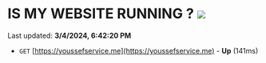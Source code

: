 # IS MY WEBSITE RUNNING ? [![](https://img.shields.io/static/v1?label=Sponsor&message=%E2%9D%A4&logo=GitHub&color=%23fe8e86)](https://github.com/sponsors/<username>)

Last updated: **3/4/2024, 6:42:20 PM**

- `GET` [https://youssefservice.me](https://youssefservice.me) - **Up** (141ms)
